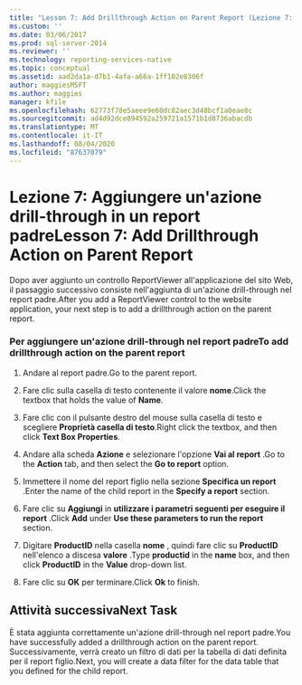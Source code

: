 ```yaml
---
title: "Lesson 7: Add Drillthrough Action on Parent Report (Lezione 7: Aggiungere un'azione drill-through in un report padre) | Microsoft Docs"
ms.custom: ''
ms.date: 03/06/2017
ms.prod: sql-server-2014
ms.reviewer: ''
ms.technology: reporting-services-native
ms.topic: conceptual
ms.assetid: aad2da1a-d7b1-4afa-a66a-1ff102e8306f
author: maggiesMSFT
ms.author: maggies
manager: kfile
ms.openlocfilehash: 62773f78e5aeee9e60dc82aec3d48bcf1a0eae8c
ms.sourcegitcommit: ad4d92dce894592a259721a1571b1d8736abacdb
ms.translationtype: MT
ms.contentlocale: it-IT
ms.lasthandoff: 08/04/2020
ms.locfileid: "87637079"
---
```

# <a name="lesson-7-add-drillthrough-action-on-parent-report"></a><span data-ttu-id="46610-102">Lezione 7: Aggiungere un'azione drill-through in un report padre</span><span class="sxs-lookup"><span data-stu-id="46610-102">Lesson 7: Add Drillthrough Action on Parent Report</span></span>
  <span data-ttu-id="46610-103">Dopo aver aggiunto un controllo ReportViewer all'applicazione del sito Web, il passaggio successivo consiste nell'aggiunta di un'azione drill-through nel report padre.</span><span class="sxs-lookup"><span data-stu-id="46610-103">After you add a ReportViewer control to the website application, your next step is to add a drillthrough action on the parent report.</span></span>  
  
### <a name="to-add-drillthrough-action-on-the-parent-report"></a><span data-ttu-id="46610-104">Per aggiungere un'azione drill-through nel report padre</span><span class="sxs-lookup"><span data-stu-id="46610-104">To add drillthrough action on the parent report</span></span>  
  
1.  <span data-ttu-id="46610-105">Andare al report padre.</span><span class="sxs-lookup"><span data-stu-id="46610-105">Go to the parent report.</span></span>  
  
2.  <span data-ttu-id="46610-106">Fare clic sulla casella di testo contenente il valore **nome**.</span><span class="sxs-lookup"><span data-stu-id="46610-106">Click the textbox that holds the value of **Name**.</span></span>  
  
3.  <span data-ttu-id="46610-107">Fare clic con il pulsante destro del mouse sulla casella di testo e scegliere **Proprietà casella di testo**.</span><span class="sxs-lookup"><span data-stu-id="46610-107">Right click the textbox, and then click **Text Box Properties**.</span></span>  
  
4.  <span data-ttu-id="46610-108">Andare alla scheda **Azione** e selezionare l'opzione **Vai al report** .</span><span class="sxs-lookup"><span data-stu-id="46610-108">Go to the **Action** tab, and then select the **Go to report** option.</span></span>  
  
5.  <span data-ttu-id="46610-109">Immettere il nome del report figlio nella sezione **Specifica un report** .</span><span class="sxs-lookup"><span data-stu-id="46610-109">Enter the name of the child report in the **Specify a report** section.</span></span>  
  
6.  <span data-ttu-id="46610-110">Fare clic su **Aggiungi** in **utilizzare i parametri seguenti per eseguire il report** .</span><span class="sxs-lookup"><span data-stu-id="46610-110">Click **Add** under **Use these parameters to run the report** section.</span></span>  
  
7.  <span data-ttu-id="46610-111">Digitare **ProductID** nella casella **nome** , quindi fare clic su **ProductID** nell'elenco a discesa **valore** .</span><span class="sxs-lookup"><span data-stu-id="46610-111">Type **productid** in the **name** box, and then click **ProductID** in the **Value** drop-down list.</span></span>  
  
8.  <span data-ttu-id="46610-112">Fare clic su **OK** per terminare.</span><span class="sxs-lookup"><span data-stu-id="46610-112">Click **Ok** to finish.</span></span>  
  
## <a name="next-task"></a><span data-ttu-id="46610-113">Attività successiva</span><span class="sxs-lookup"><span data-stu-id="46610-113">Next Task</span></span>  
 <span data-ttu-id="46610-114">È stata aggiunta correttamente un'azione drill-through nel report padre.</span><span class="sxs-lookup"><span data-stu-id="46610-114">You have successfully added a drillthrough action on the parent report.</span></span> <span data-ttu-id="46610-115">Successivamente, verrà creato un filtro di dati per la tabella di dati definita per il report figlio.</span><span class="sxs-lookup"><span data-stu-id="46610-115">Next, you will create a data filter for the data table that you defined for the child report.</span></span>  
  
  
